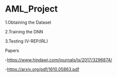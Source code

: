 # AML_Project

1.Obtaining the Dataset


2.Training the DNN


3.Testing (V-REP/IRL)


Papers

-https://www.hindawi.com/journals/js/2017/3296874/

-https://arxiv.org/pdf/1610.05863.pdf
